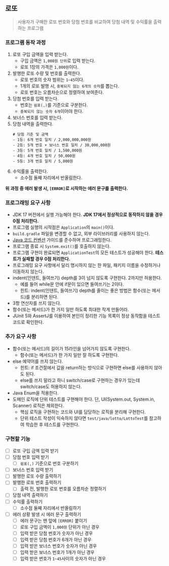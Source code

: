 ## 로또
> 사용자가 구매한 로또 번호와 당첨 번호를 비교하여 당첨 내역 및 수익률을 출력하는 프로그램

### 프로그램 동작 과정
1. 로또 구입 금액을 입력 받는다.
    - 구입 금액은 `1,000원 단위`로 입력 받는다.
    - 로또 1장의 가격은 `1,000원`이다.
2. 발행한 로또 수량 및 번호를 출력한다.
   - 로또 번호의 숫자 범위는 `1~45`이다.
   - 1개의 로또 발행 시, `중복되지 않는 6개의 숫자`를 뽑는다.
   - 로또 번호는 오름차순으로 정렬하여 보여준다.
3. 당첨 번호를 입력 받는다.
   - 번호는 `쉼표(,)`를 기준으로 구분한다.
   - `중복되지 않는 숫자 6개`이어야 한다.
4. 보너스 번호를 입력 받는다.
5. 당첨 내역을 출력한다.
    ```
    # 당첨 기준 및 금액
    - 1등: 6개 번호 일치 / 2,000,000,000원
    - 2등: 5개 번호 + 보너스 번호 일치 / 30,000,000원
    - 3등: 5개 번호 일치 / 1,500,000원
    - 4등: 4개 번호 일치 / 50,000원
    - 5등: 3개 번호 일치 / 5,000원
    ```
6. 수익률을 출력한다.
   - 소수점 둘째 자리에서 반올림한다.

**위 과정 중 에러 발생 시, `[ERROR]`로 시작하는 에러 문구를 출력한다.**

### 프로그래밍 요구 사항
- JDK 17 버전에서 실행 가능해야 한다. **JDK 17에서 정상적으로 동작하지 않을 경우 0점 처리한다.**
- 프로그램 실행의 시작점은 `Application`의 `main()`이다.
- `build.gradle` 파일을 변경할 수 없고, 외부 라이브러리를 사용하지 않는다.
- [Java 코드 컨벤션](https://github.com/woowacourse/woowacourse-docs/tree/master/styleguide/java) 가이드를 준수하며 프로그래밍한다.
- 프로그램 종료 시 `System.exit()`를 호출하지 않는다.
- 프로그램 구현이 완료되면 `ApplicationTest`의 모든 테스트가 성공해야 한다. **테스트가 실패할 경우 0점 처리한다.**
- 프로그래밍 요구 사항에서 달리 명시하지 않는 한 파일, 패키지 이름을 수정하거나 이동하지 않는다.
- indent(인덴트, 들여쓰기) depth를 3이 넘지 않도록 구현한다. 2까지만 허용한다.
   - 예를 들어 while문 안에 if문이 있으면 들여쓰기는 2이다.
   - 힌트: indent(인덴트, 들여쓰기) depth를 줄이는 좋은 방법은 함수(또는 메서드)를 분리하면 된다.
- 3항 연산자를 쓰지 않는다.
- 함수(또는 메서드)가 한 가지 일만 하도록 최대한 작게 만들어라.
- JUnit 5와 AssertJ를 이용하여 본인이 정리한 기능 목록이 정상 동작함을 테스트 코드로 확인한다.

### 추가 요구 사항
- 함수(또는 메서드)의 길이가 15라인을 넘어가지 않도록 구현한다.
   - 함수(또는 메서드)가 한 가지 일만 잘 하도록 구현한다.
- else 예약어를 쓰지 않는다.
   - 힌트: if 조건절에서 값을 return하는 방식으로 구현하면 else를 사용하지 않아도 된다.
   - else를 쓰지 말라고 하니 switch/case로 구현하는 경우가 있는데 switch/case도 허용하지 않는다.
- Java Enum을 적용한다.
- 도메인 로직에 단위 테스트를 구현해야 한다. 단, UI(System.out, System.in, Scanner) 로직은 제외한다.
   - 핵심 로직을 구현하는 코드와 UI를 담당하는 로직을 분리해 구현한다.
   - 단위 테스트 작성이 익숙하지 않다면 `test/java/lotto/LottoTest`를 참고하여 학습한 후 테스트를 구현한다.

### 구현할 기능
- [ ] 로또 구입 금액 입력 받기
- [ ] 당첨 번호 입력 받기
   - [ ] `쉼표(,)` 기준으로 번호 구분하기
- [ ] 보너스 번호 입력 받기
- [ ] 발행한 로또 수량 출력하기
- [ ] 발행한 로또 번호 출력하기
   - [ ] 출력 전, 발행한 로또 번호를 오름차순 정렬하기
- [ ] 당첨 내역 출력하기
- [ ] 수익률 출력하기
   - [ ] 소수점 둘째 자리에서 반올림하기
- [ ] 에러 상황 발생 시 에러 문구 출력하기
   - [ ] 에러 문구는 맨 앞에 `[ERROR]` 붙이기
   - [ ] 로또 구입 금액이 `1,000원` 단위가 아닌 경우
   - [ ] 입력 받은 당첨 번호가 숫자가 아닌 경우
   - [ ] 입력 받은 당첨 번호가 6개가 아닌 경우
   - [ ] 입력 받은 보너스 번호가 숫자가 아닌 경우
   - [ ] 입력 받은 보너스 번호가 1개가 아닌 경우
   - [ ] 입력 받은 번호가 `1~45`사이의 숫자가 아닌 경우